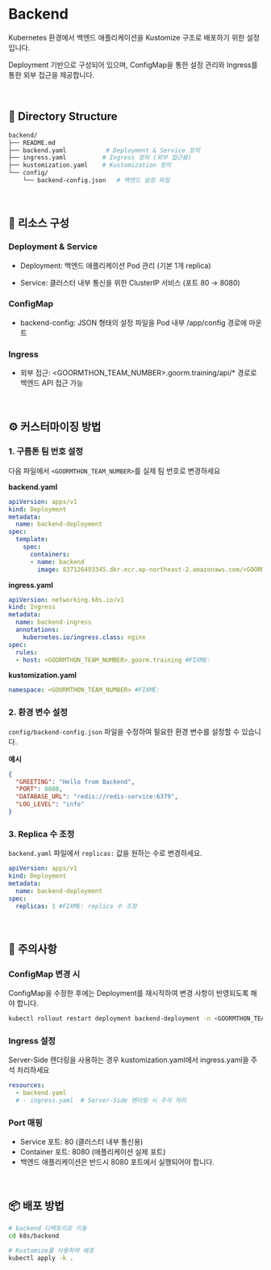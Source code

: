 # Backend

Kubernetes 환경에서 백엔드 애플리케이션을 Kustomize 구조로 배포하기 위한 설정입니다.

Deployment 기반으로 구성되어 있으며, ConfigMap을 통한 설정 관리와 Ingress를 통한 외부 접근을 제공합니다.

<br>

## 📁 Directory Structure

```bash
backend/
├── README.md
├── backend.yaml           # Deployment & Service 정의
├── ingress.yaml          # Ingress 정의 (외부 접근용)
├── kustomization.yaml    # Kustomization 정의
└── config/
    └── backend-config.json   # 백엔드 설정 파일
```

<br>

## 🔧 리소스 구성
### Deployment & Service

- Deployment: 백엔드 애플리케이션 Pod 관리 (기본 1개 replica)

- Service: 클러스터 내부 통신을 위한 ClusterIP 서비스 (포트 80 → 8080)

### ConfigMap

- backend-config: JSON 형태의 설정 파일을 Pod 내부 /app/config 경로에 마운트

### Ingress
- 외부 접근: <GOORMTHON_TEAM_NUMBER>.goorm.training/api/* 경로로 백엔드 API 접근 가능

<br>

## ⚙️ 커스터마이징 방법
### 1. 구름톤 팀 번호 설정
다음 파일에서 `<GOORMTHON_TEAM_NUMBER>`를 실제 팀 번호로 변경하세요

**backend.yaml**
```yaml
apiVersion: apps/v1
kind: Deployment
metadata:
  name: backend-deployment
spec:
  template:
    spec:
      containers:
      - name: backend
        image: 837126493345.dkr.ecr.ap-northeast-2.amazonaws.com/<GOORMTHON_TEAM_NUMBER>/backend:latest #FIXME: 
```

**ingress.yaml**
```yaml
apiVersion: networking.k8s.io/v1
kind: Ingress
metadata:
  name: backend-ingress
  annotations:
    kubernetes.io/ingress.class: nginx
spec:
  rules:
  - host: <GOORMTHON_TEAM_NUMBER>.goorm.training #FIXME:
```

**kustomization.yaml**
```yaml
namespace: <GOORMTHON_TEAM_NUMBER> #FIXME:
```

### 2. 환경 변수 설정
`config/backend-config.json` 파일을 수정하여 필요한 환경 변수를 설정할 수 있습니다.

**예시**
```json
{
  "GREETING": "Hello from Backend",
  "PORT": 8080,
  "DATABASE_URL": "redis://redis-service:6379",
  "LOG_LEVEL": "info"
}
```

### 3. Replica 수 조정
`backend.yaml` 파일에서 `replicas:` 값을 원하는 수로 변경하세요.

```yaml
apiVersion: apps/v1
kind: Deployment
metadata:
  name: backend-deployment
spec:
  replicas: 1 #FIXME: replica 수 조정
```

<br>

## 📝 주의사항
### ConfigMap 변경 시
ConfigMap을 수정한 후에는 Deployment를 재시작하여 변경 사항이 반영되도록 해야 합니다.

```bash
kubectl rollout restart deployment backend-deployment -n <GOORMTHON_TEAM_NUMBER>
```

### Ingress 설정
Server-Side 렌더링을 사용하는 경우 kustomization.yaml에서 ingress.yaml을 주석 처리하세요

```yaml
resources:
  - backend.yaml
  # - ingress.yaml  # Server-Side 렌더링 시 주석 처리
```

### Port 매핑
- Service 포트: 80 (클러스터 내부 통신용)
- Container 포트: 8080 (애플리케이션 실제 포트)
- 백엔드 애플리케이션은 반드시 8080 포트에서 실행되어야 합니다.

<br>

## 📦 배포 방법
```bash
# backend 디렉토리로 이동
cd k8s/backend

# Kustomize를 사용하여 배포
kubectl apply -k .
```